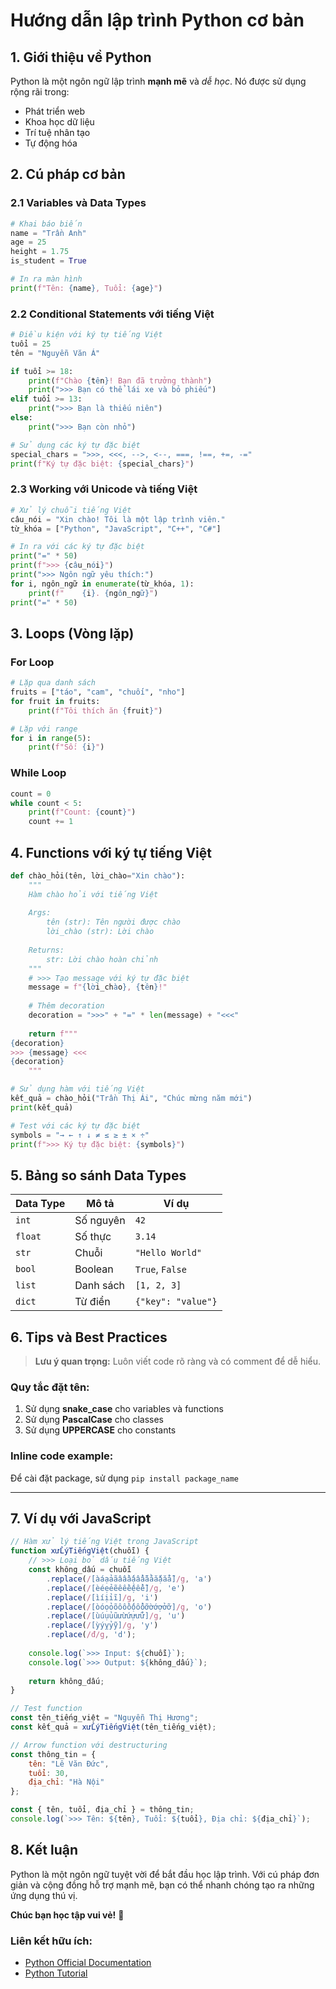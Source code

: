 # Hướng dẫn lập trình Python cơ bản

## 1. Giới thiệu về Python

Python là một ngôn ngữ lập trình **mạnh mẽ** và *dễ học*. Nó được sử dụng rộng rãi trong:

- Phát triển web
- Khoa học dữ liệu
- Trí tuệ nhân tạo
- Tự động hóa

## 2. Cú pháp cơ bản

### 2.1 Variables và Data Types

```python
# Khai báo biến
name = "Trần Anh"
age = 25
height = 1.75
is_student = True

# In ra màn hình
print(f"Tên: {name}, Tuổi: {age}")
```

### 2.2 Conditional Statements với tiếng Việt

```python
# Điều kiện với ký tự tiếng Việt
tuổi = 25
tên = "Nguyễn Văn Á"

if tuổi >= 18:
    print(f"Chào {tên}! Bạn đã trưởng thành")
    print(">>> Bạn có thể lái xe và bỏ phiếu")
elif tuổi >= 13:
    print(">>> Bạn là thiếu niên")
else:
    print(">>> Bạn còn nhỏ")

# Sử dụng các ký tự đặc biệt
special_chars = ">>>, <<<, -->, <--, ===, !==, +=, -="
print(f"Ký tự đặc biệt: {special_chars}")
```

### 2.3 Working với Unicode và tiếng Việt

```python
# Xử lý chuỗi tiếng Việt
câu_nói = "Xin chào! Tôi là một lập trình viên."
từ_khóa = ["Python", "JavaScript", "C++", "C#"]

# In ra với các ký tự đặc biệt
print("=" * 50)
print(f">>> {câu_nói}")
print(">>> Ngôn ngữ yêu thích:")
for i, ngôn_ngữ in enumerate(từ_khóa, 1):
    print(f"    {i}. {ngôn_ngữ}")
print("=" * 50)
```

## 3. Loops (Vòng lặp)

### For Loop

```python
# Lặp qua danh sách
fruits = ["táo", "cam", "chuối", "nho"]
for fruit in fruits:
    print(f"Tôi thích ăn {fruit}")

# Lặp với range
for i in range(5):
    print(f"Số: {i}")
```

### While Loop

```python
count = 0
while count < 5:
    print(f"Count: {count}")
    count += 1
```

## 4. Functions với ký tự tiếng Việt

```python
def chào_hỏi(tên, lời_chào="Xin chào"):
    """
    Hàm chào hỏi với tiếng Việt
    
    Args:
        tên (str): Tên người được chào
        lời_chào (str): Lời chào
    
    Returns:
        str: Lời chào hoàn chỉnh
    """
    # >>> Tạo message với ký tự đặc biệt
    message = f"{lời_chào}, {tên}!"
    
    # Thêm decoration
    decoration = ">>>" + "=" * len(message) + "<<<"
    
    return f"""
{decoration}
>>> {message} <<<
{decoration}
    """

# Sử dụng hàm với tiếng Việt
kết_quả = chào_hỏi("Trần Thị Ái", "Chúc mừng năm mới")
print(kết_quả)

# Test với các ký tự đặc biệt
symbols = "→ ← ↑ ↓ ≠ ≤ ≥ ± × ÷"
print(f">>> Ký tự đặc biệt: {symbols}")
```

## 5. Bảng so sánh Data Types

| Data Type | Mô tả | Ví dụ |
|-----------|-------|--------|
| `int` | Số nguyên | `42` |
| `float` | Số thực | `3.14` |
| `str` | Chuỗi | `"Hello World"` |
| `bool` | Boolean | `True`, `False` |
| `list` | Danh sách | `[1, 2, 3]` |
| `dict` | Từ điển | `{"key": "value"}` |

## 6. Tips và Best Practices

> **Lưu ý quan trọng:** Luôn viết code rõ ràng và có comment để dễ hiểu.

### Quy tắc đặt tên:
1. Sử dụng **snake_case** cho variables và functions
2. Sử dụng **PascalCase** cho classes
3. Sử dụng **UPPERCASE** cho constants

### Inline code example:
Để cài đặt package, sử dụng `pip install package_name`

---

## 7. Ví dụ với JavaScript

```javascript
// Hàm xử lý tiếng Việt trong JavaScript
function xửLýTiếngViệt(chuỗi) {
    // >>> Loại bỏ dấu tiếng Việt
    const không_dấu = chuỗi
        .replace(/[àáạảãâầấậẩẫăằắặẳẵ]/g, 'a')
        .replace(/[èéẹẻẽêềếệểễ]/g, 'e')
        .replace(/[ìíịỉĩ]/g, 'i')
        .replace(/[òóọỏõôồốộổỗơờớợởỡ]/g, 'o')
        .replace(/[ùúụủũưừứựửữ]/g, 'u')
        .replace(/[ỳýỵỷỹ]/g, 'y')
        .replace(/đ/g, 'd');
    
    console.log(`>>> Input: ${chuỗi}`);
    console.log(`>>> Output: ${không_dấu}`);
    
    return không_dấu;
}

// Test function
const tên_tiếng_việt = "Nguyễn Thị Hương";
const kết_quả = xửLýTiếngViệt(tên_tiếng_việt);

// Arrow function với destructuring
const thông_tin = {
    tên: "Lê Văn Đức",
    tuổi: 30,
    địa_chỉ: "Hà Nội"
};

const { tên, tuổi, địa_chỉ } = thông_tin;
console.log(`>>> Tên: ${tên}, Tuổi: ${tuổi}, Địa chỉ: ${địa_chỉ}`);
```

## 8. Kết luận

Python là một ngôn ngữ tuyệt vời để bắt đầu học lập trình. Với cú pháp đơn giản và cộng đồng hỗ trợ mạnh mẽ, bạn có thể nhanh chóng tạo ra những ứng dụng thú vị.

**Chúc bạn học tập vui vẻ!** 🎉

### Liên kết hữu ích:
- [Python Official Documentation](https://docs.python.org/)
- [Python Tutorial](https://www.python.org/about/gettingstarted/)
